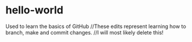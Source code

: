 # hello-world
Used to learn the basics of GitHub
//These edits represent learning how to branch, make and commit changes.
//I will most likely delete this!
